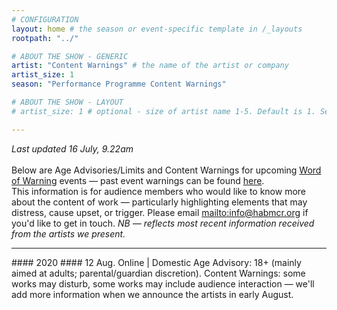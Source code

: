 ```yaml
---
# CONFIGURATION
layout: home # the season or event-specific template in /_layouts
rootpath: "../"

# ABOUT THE SHOW - GENERIC
artist: "Content Warnings" # the name of the artist or company
artist_size: 1
season: "Performance Programme Content Warnings"

# ABOUT THE SHOW - LAYOUT
# artist_size: 1 # optional - size of artist name 1-5. Default is 1. Set longer names to lower values

---
```

*Last updated 16 July, 9.22am*<br><br>Below are Age Advisories/Limits and Content Warnings for upcoming [Word of Warning](/) events — past event warnings can be found [here](/archive/warnings).<br>This information is for audience members who would like to know more about the content of work — particularly highlighting elements that may distress, cause upset, or trigger. Please email <mailto:info@habmcr.org> if you'd like to get in touch. *NB — reflects most recent information received from the artists we present.*         
<hr>         
#### 2020        
#### 12 Aug. Online | Domestic        
Age Advisory: 18+ (mainly aimed at adults; parental/guardian discretion).        
Content Warnings: some works may disturb, some works may include audience interaction — we'll add more information when we announce the artists in early August.
